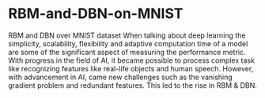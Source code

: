 # RBM-and-DBN-on-MNIST
RBM and DBN over MNIST dataset
When talking about deep learning the simplicity, scalability, flexibility and adaptive computation
time of a model are some of the significant aspect of measuring the performance metric. With progress in the field of AI, 
it became possible to process complex task like recognizing features like real-life objects and human speech. However,
with advancement in AI, came new challenges such as the vanishing gradient problem and redundant features.
This led to the rise in RBM & DBN.



